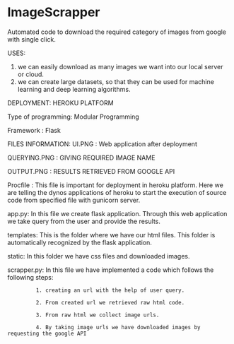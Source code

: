 # ImageScrapper
Automated code to download the required category of images from google with single click. 

USES:
1. we can easily download as many images we want into our local server or cloud.
2. we can create large datasets, so that they can be used for machine learning and deep learning algorithms.

DEPLOYMENT: HEROKU PLATFORM

Type of programming: Modular Programming

Framework : Flask

FILES INFORMATION:
UI.PNG : Web application after deployment

QUERYING.PNG : GIVING REQUIRED IMAGE NAME

OUTPUT.PNG : RESULTS RETRIEVED FROM GOOGLE API

Procfile : This file is important for deployment in heroku platform. Here we are telling the dynos applications of heroku to start the execution of source code from specified file with gunicorn server.

app.py: In this file we create flask application. Through this web application we take query from the user and provide the results.

templates: This is the folder where we have our html files. This folder is automatically recognized by the flask application.

static: In this folder we have css files and downloaded images.

scrapper.py: In this file we have implemented a code which follows the following steps:

             1. creating an url with the help of user query.
             
             2. From created url we retrieved raw html code.
             
             3. From raw html we collect image urls.
             
             4. By taking image urls we have downloaded images by requesting the google API
             

             
